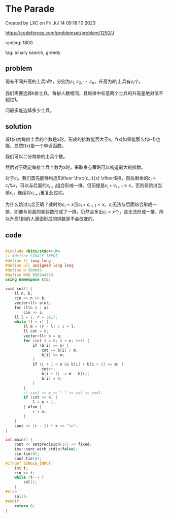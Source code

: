 # The Parade

Created by LXC on Fri Jul 14 09:18:10 2023

https://codeforces.com/problemset/problem/1250/J

ranting: 1800

tag: binary search, greedy

## problem

现有不同升高的士兵n种，分别为$c_1, c_2, \cdots, c_n$，升高为i的士兵有$c_i$个。

我们需要选择k排士兵，每排人数相同，且每排中任意两个士兵的升高差绝对值不超过1。

问最多能选择多少士兵。

## solution

设f(x)为每排士兵的个数是x时，形成的排数能否大于k。f(x)如果能那么f(x-1)也能，显然f(x)是一个单调函数。

我们可以二分每排的士兵个数。

然后对于确定每排士兵个数为x时，采取贪心策略可以构造最大的排数。

对于$c_i$，我们首先能够构造$\lfloor \frac{c_i}{x} \rfloor$排，然后剩余的$c_i = c_i \% x$，可以与后面的$c_{i+1}$组合形成一排。但前提是$c_i+c_{i+1} \ge x$，否则将跳过当前$c_i$，继续对$c_{i+1}$重复此过程。

为什么跳过$c_i$会正确？此时的$c_i < x$且$c_i+c_{i+1} < x$。$c_i$无法与后面结合形成一排，即便与前面的某些数形成了一排，仍然会多出$c_i < x$个，这无法形成一排，所以升高1到i的人里面形成的排数是不会改变的。


## code

``` cpp

#include <bits/stdc++.h>
// #define SINGLE_INPUT
#define ll long long
#define ull unsigned long long
#define N 500005
#define MOD 998244353
using namespace std;

void sol() {
    ll n, k;
    cin >> n >> k;
    vector<ll> a(n);
    for (ll& i : a)
        cin >> i;
    ll l = 1, r = 3e17;
    while (l < r) {
        ll m = (r - l) / 2 + l;
        ll cnt = 0;
        vector<ll> b = a;
        for (int i = 0; i < n; i++) {
            if (b[i] >= m) {
                cnt += b[i] / m;
                b[i] %= m;
            }
            if (i + 1 < n && b[i] + b[i + 1] >= m) {
                cnt++;
                b[i + 1] -= m - b[i];
                b[i] = 0;
            }
        }
        // cout << m << " " << cnt << endl;
        if (cnt >= k) {
            l = m + 1;
        } else {
            r = m;
        }
    }
    cout << (r - 1) * k << "\n";
}

int main() {
    cout << setprecision(15) << fixed;
    ios::sync_with_stdio(false);
    cin.tie(0);
    cout.tie(0);
#ifndef SINGLE_INPUT
    int t;
    cin >> t;
    while (t--) {
        sol();
    }
#else
    sol();
#endif
    return 0;
}

```
